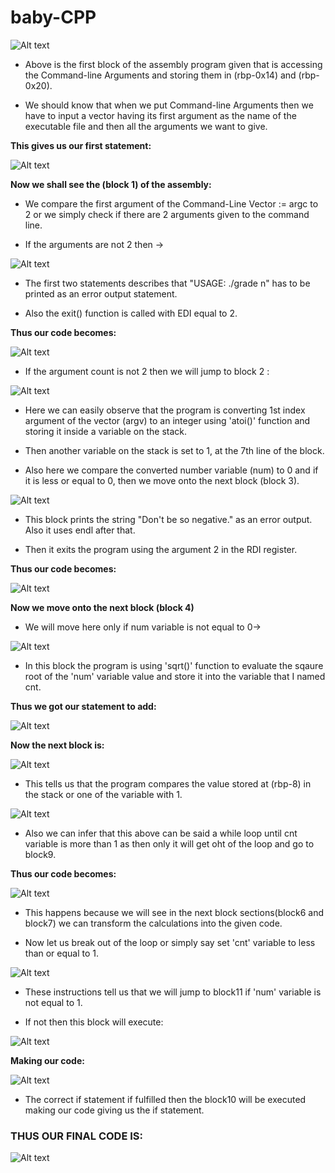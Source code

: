 # **baby-CPP**

![Alt text](images_babycpp/image.png)

- Above is the first block of the assembly program given that is accessing the Command-line Arguments and storing them in (rbp-0x14) and (rbp-0x20).

- We should know that when we put Command-line Arguments then we have to input a vector having its first argument as the name of the executable file and then all the arguments we want to give.

**This gives us our first statement:**

![Alt text](images_babycpp/image-1.png)

**Now we shall see the (block 1) of the assembly:**

- We compare the first argument of the Command-Line Vector := argc to 2 or we simply check if there are 2 arguments given to the command line.

- If the arguments are not 2 then ->

![Alt text](images_babycpp/image-2.png)

- The first two statements describes that "USAGE: ./grade n" has to be printed as an error output statement.

- Also the exit() function is called with EDI equal to 2.

**Thus our code becomes:**

![Alt text](images_babycpp/image-3.png)

- If the argument count is not 2 then we will jump to block 2 :

![Alt text](images_babycpp/image-4.png)

- Here we can easily observe that the program is converting 1st index argument of the vector (argv) to an integer using 'atoi()' function and storing it inside a variable on the stack.

- Then another variable on the stack is set to 1, at the 7th line of the block.

- Also here we compare the converted number variable (num) to 0 and if it is less or equal to 0, then we move onto the next block (block 3).

![Alt text](images_babycpp/image-5.png)

- This block prints the string "Don't be so negative." as an error output. Also it uses endl after that.

- Then it exits the program using the argument 2 in the RDI register.

**Thus our code becomes:**

![Alt text](images_babycpp/image-6.png)

**Now we move onto the next block (block 4)**

- We will move here only if num variable is not equal to 0->

![Alt text](images_babycpp/image-7.png)

- In this block the program is using 'sqrt()' function to evaluate the sqaure root of the 'num' variable value and store it into the variable that I named cnt.

**Thus we got our statement to add:**

![Alt text](images_babycpp/image-8.png)

**Now the next block is:**

![Alt text](images_babycpp/image-9.png)

- This tells us that the program compares the value stored at (rbp-8) in  the stack or one of the variable with 1.

![Alt text](images_babycpp/image-10.png)

- Also we can infer that this above can be said a while loop until cnt variable is more than 1 as then only it will get oht of the loop and go to block9.

**Thus our code becomes:**

![Alt text](images_babycpp/image-11.png)

- This happens because we will see in the next block sections(block6 and block7) we can transform the calculations into the given code.

- Now let us break out of the loop or simply say set 'cnt' variable to less than or equal to 1.

![Alt text](images_babycpp/image-12.png)

- These instructions tell us that we will jump to block11 if 'num' variable is not equal to 1.

- If not then this block will execute:

![Alt text](images_babycpp/image-13.png)

**Making our code:**

![Alt text](images_babycpp/image-14.png)

- The correct if statement if fulfilled then the block10 will be executed making our code giving us the if statement.

### **THUS OUR FINAL CODE IS:**

![Alt text](images_babycpp/image-15.png)









